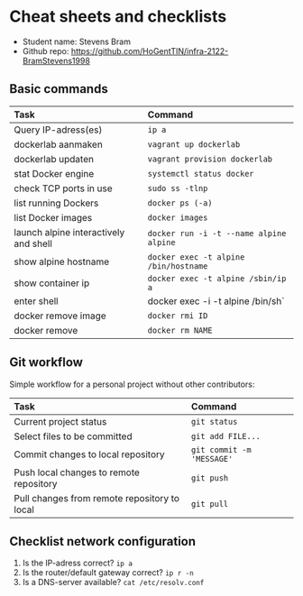 # Cheat sheets and checklists

- Student name: Stevens Bram
- Github repo: https://github.com/HoGentTIN/infra-2122-BramStevens1998

## Basic commands

| Task                 	| Command 							|
| :---                 	| :---   							|
| Query IP-adress(es)  	| `ip a`  							|
| dockerlab aanmaken   	| `vagrant up dockerlab` 			|
| dockerlab updaten    	| `vagrant provision dockerlab` 	|
| stat Docker engine	| `systemctl status docker`			|
| check TCP ports in use| `sudo ss -tlnp`					|
| list running Dockers 	| `docker ps (-a)`						|
| list Docker images	| `docker images`					|
| launch alpine interactively and shell | `docker run -i -t --name alpine alpine`|
| show alpine hostname | `docker exec -t alpine /bin/hostname` |
| show container ip | `docker exec -t alpine /sbin/ip a` |
| enter shell | docker exec -i -t alpine /bin/sh` |
| docker remove image | `docker rmi ID` |
| docker remove | `docker rm NAME` |


## Git workflow

Simple workflow for a personal project without other contributors:

| Task                                         | Command                   |
| :---                                         | :---                      |
| Current project status                       | `git status`              |
| Select files to be committed                 | `git add FILE...`         |
| Commit changes to local repository           | `git commit -m 'MESSAGE'` |
| Push local changes to remote repository      | `git push`                |
| Pull changes from remote repository to local | `git pull`                |

## Checklist network configuration

1. Is the IP-adress correct? `ip a`
2. Is the router/default gateway correct? `ip r -n`
3. Is a DNS-server available? `cat /etc/resolv.conf`

